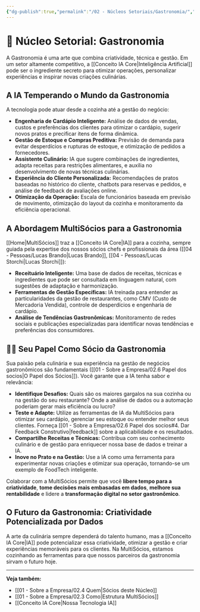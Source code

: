 ```yaml
---
{"dg-publish":true,"permalink":"/02 - Núcleos Setoriais/Gastronomia/","tags":["nucleus","gastronomia","foodtech","restaurants","culinary","ai-applications"],"noteIcon":""}
---
```




# 🍲 Núcleo Setorial: Gastronomia

A Gastronomia é uma arte que combina criatividade, técnica e gestão. Em um setor altamente competitivo, a [[Conceito IA Core\|Inteligência Artificial]] pode ser o ingrediente secreto para otimizar operações, personalizar experiências e inspirar novas criações culinárias.

## A IA Temperando o Mundo da Gastronomia

A tecnologia pode atuar desde a cozinha até a gestão do negócio:

*   **Engenharia de Cardápio Inteligente:** Análise de dados de vendas, custos e preferências dos clientes para otimizar o cardápio, sugerir novos pratos e precificar itens de forma dinâmica.
*   **Gestão de Estoque e Compras Preditiva:** Previsão de demanda para evitar desperdícios e rupturas de estoque, e otimização de pedidos a fornecedores.
*   **Assistente Culinário:** IA que sugere combinações de ingredientes, adapta receitas para restrições alimentares, e auxilia no desenvolvimento de novas técnicas culinárias.
*   **Experiência do Cliente Personalizada:** Recomendações de pratos baseadas no histórico do cliente, chatbots para reservas e pedidos, e análise de feedback de avaliações online.
*   **Otimização da Operação:** Escala de funcionários baseada em previsão de movimento, otimização do layout da cozinha e monitoramento da eficiência operacional.

## A Abordagem MultiSócios para a Gastronomia

[[Home\|MultiSócios]] traz a [[Conceito IA Core\|IA]] para a cozinha, sempre guiada pela expertise dos nossos sócios chefs e profissionais da área ([[04 - Pessoas/Lucas Brando\|Lucas Brando]], [[04 - Pessoas/Lucas Storchi\|Lucas Storchi]]):

*   **Receituário Inteligente:** Uma base de dados de receitas, técnicas e ingredientes que pode ser consultada em linguagem natural, com sugestões de adaptação e harmonização.
*   **Ferramentas de Gestão Específicas:** IA treinada para entender as particularidades da gestão de restaurantes, como CMV (Custo de Mercadoria Vendida), controle de desperdícios e engenharia de cardápio.
*   **Análise de Tendências Gastronômicas:** Monitoramento de redes sociais e publicações especializadas para identificar novas tendências e preferências dos consumidores.

## 👨‍🍳 Seu Papel Como Sócio da Gastronomia

Sua paixão pela culinária e sua experiência na gestão de negócios gastronômicos são fundamentais ([[01 - Sobre a Empresa/02.6 Papel dos socios\|O Papel dos Sócios]]). Você garante que a IA tenha sabor e relevância:

*   **Identifique Desafios:** Quais são os maiores gargalos na sua cozinha ou na gestão do seu restaurante? Onde a análise de dados ou a automação poderiam gerar mais eficiência ou lucro?
*   **Teste e Adapte:** Utilize as ferramentas de IA da MultiSócios para otimizar seu cardápio, gerenciar seu estoque ou entender melhor seus clientes. Forneça [[01 - Sobre a Empresa/02.6 Papel dos socios#4. Dar Feedback Construtivo\|feedback]] sobre a aplicabilidade e os resultados.
*   **Compartilhe Receitas e Técnicas:** Contribua com seu conhecimento culinário e de gestão para enriquecer nossa base de dados e treinar a IA.
*   **Inove no Prato e na Gestão:** Use a IA como uma ferramenta para experimentar novas criações e otimizar sua operação, tornando-se um exemplo de FoodTech inteligente.

Colaborar com a MultiSócios permite que você **libere tempo para a criatividade**, **tome decisões mais embasadas em dados**, **melhore sua rentabilidade** e lidere a **transformação digital no setor gastronômico**.

## O Futuro da Gastronomia: Criatividade Potencializada por Dados

A arte da culinária sempre dependerá do talento humano, mas a [[Conceito IA Core\|IA]] pode potencializar essa criatividade, otimizar a gestão e criar experiências memoráveis para os clientes. Na MultiSócios, estamos cozinhando as ferramentas para que nossos parceiros da gastronomia sirvam o futuro hoje.

---
**Veja também:**
*   [[01 - Sobre a Empresa/02.4 Quem\|Sócios deste Núcleo]]
*   [[01 - Sobre a Empresa/02.3 Como\|Estrutura MultiSócios]]
*   [[Conceito IA Core\|Nossa Tecnologia IA]]
